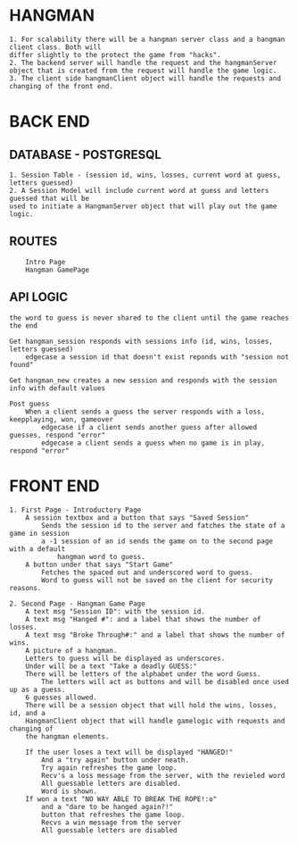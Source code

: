 # HANGMAN
    1. For scalability there will be a hangman server class and a hangman client class. Both will
    differ slightly to the protect the game from "hacks".
    2. The backend server will handle the request and the hangmanServer object that is created from the request will handle the game logic.
    3. The client side hangmanClient object will handle the requests and changing of the front end.

# BACK END
## DATABASE - POSTGRESQL
    1. Session Table - (session id, wins, losses, current word at guess, letters guessed)
    2. A Session Model will include current word at guess and letters guessed that will be
    used to initiate a HangmanServer object that will play out the game logic.

## ROUTES 
        Intro Page
        Hangman GamePage

## API LOGIC
    the word to guess is never shared to the client until the game reaches the end

    Get hangman_session responds with sessions info (id, wins, losses, letters guessed)
        edgecase a session id that doesn't exist reponds with "session not found"

    Get hangman_new creates a new session and responds with the session info with default values

    Post guess
        When a client sends a guess the server responds with a loss, keepplaying, won, gameover
            edgecase if a client sends another guess after allowed guesses, respond "error"
            edgecase a client sends a guess when no game is in play, respond "error"

# FRONT END
    1. First Page - Introductory Page
        A session textbox and a button that says "Saved Session"
            Sends the session id to the server and fatches the state of a game in session
            a -1 session of an id sends the game on to the second page with a default
                hangman word to guess.
        A button under that says "Start Game"
            Fetches the spaced out and underscored word to guess.
            Word to guess will not be saved on the client for security reasons.
        
    2. Second Page - Hangman Game Page
        A text msg "Session ID": with the session id.
        A text msg "Hanged #": and a label that shows the number of losses.
        A text msg "Broke Through#:" and a label that shows the number of wins.
        A picture of a hangman.
        Letters to guess will be displayed as underscores.
        Under will be a text "Take a deadly GUESS:"
        There will be letters of the alphabet under the word Guess. 
            The letters will act as buttons and will be disabled once used up as a guess.
        6 guesses allowed. 
        There will be a session object that will hold the wins, losses, id, and a
        HangmanClient object that will handle gamelogic with requests and changing of
        the hangman elements.
        
        If the user loses a text will be displayed "HANGED!"
            And a "try again" button under neath.
            Try again refreshes the game loop.
            Recv's a loss message from the server, with the revieled word
            All guessable letters are disabled.
            Word is shown.
        If won a text "NO WAY ABLE TO BREAK THE ROPE!:o"
            and a "dare to be hanged again?!" 
            button that refreshes the game loop.
            Recvs a win message from the server 
            All guessable letters are disabled